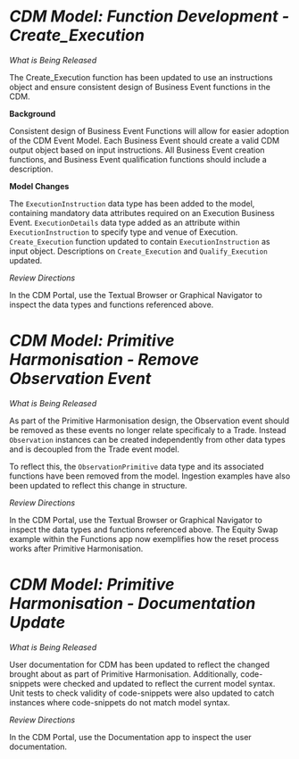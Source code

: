 # *CDM Model: Function Development - Create_Execution*

_What is Being Released_

The Create_Execution function has been updated to use an instructions object and ensure consistent design of Business Event functions in the CDM.

**Background**

Consistent design of Business Event Functions will allow for easier adoption of the CDM Event Model.  Each Business Event should create a valid CDM output object based on input instructions.  All Business Event creation functions, and Business Event qualification functions should include a description.

**Model Changes**

The `ExecutionInstruction` data type has been added to the model, containing mandatory data attributes required on an Execution Business Event.  `ExecutionDetails` data type added as an attribute within `ExecutionInstruction` to specify type and venue of Execution.  `Create_Execution` function updated to contain `ExecutionInstruction` as input object.  Descriptions on `Create_Execution` and `Qualify_Execution` updated.

_Review Directions_

In the CDM Portal, use the Textual Browser or Graphical Navigator to inspect the data types and functions referenced above.

# *CDM Model: Primitive Harmonisation - Remove Observation Event*

_What is Being Released_

As part of the Primitive Harmonisation design, the Observation event should be removed as these events no longer relate specificaly to a Trade. Instead `Observation` instances can be created independently from other data types and is decoupled from the Trade event model.

To reflect this, the `ObservationPrimitive` data type and its associated functions have been removed from the model. Ingestion examples have also been updated to reflect this change in structure. 

_Review Directions_

In the CDM Portal, use the Textual Browser or Graphical Navigator to inspect the data types and functions referenced above. The Equity Swap example within the Functions app now exemplifies how the reset process works after Primitive Harmonisation. 

# *CDM Model: Primitive Harmonisation - Documentation Update*

_What is Being Released_

User documentation for CDM has been updated to reflect the changed brought about as part of Primitive Harmonisation. Additionally, code-snippets were checked and updated to reflect the current model syntax. Unit tests to check validity of code-snippets were also updated to catch instances where code-snippets do not match model syntax. 

_Review Directions_

In the CDM Portal, use the Documentation app to inspect the user documentation. 



